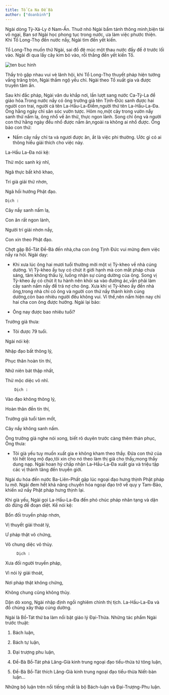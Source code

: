 ```yaml
---
title: Tổ Ca Na Đề Bà
author: ["doanbinh"]
---
```


Ngài dòng Tỳ-Xá-Ly ở Nam-Ấn. Thuở nhỏ Ngài bẩm tánh thông minh,biện tài vô ngại, Ban sơ Ngài học phong tục trong nước, ưa làm việc phước thiện. Khi Tổ Long-Thọ đến nước nầy, Ngài tìm đến yết kiến. 

Tổ Long-Thọ muốn thử Ngài, sai đồ đệ múc một thau nước đầy để ở trước lối vào. Ngài đi qua lấy cây kim bỏ vào, rồi thẳng đến yết kiến Tổ.

![ten buc hinh](http://linhsonphatgiao.com/static/2016/06/totatcana.jpg "ten buc hinh")

Thầy trò gặp nhau vui vẻ lãnh hội, khi Tổ Long-Thọ thuyết pháp hiện tướng vầng trăng tròn, Ngài thầm ngộ yếu chỉ. Ngài theo Tổ xuất gia và được truyền tâm ấn.

Sau khi đắc pháp, Ngài vân du khắp nơi, lần lượt sang nước Ca-Tỳ-La để giáo hóa.Trong nước nầy có ông trưởng giả tên Tịnh-Đức sanh được hai người con trai, người cả tên La-Hầu-La-Điểm,người thứ tên La-Hầu-La-Đa. Ông hằng ngày chỉ săn sóc vườn tược. Hôm nọ,một cây trong vườn nẩy sanh thứ nấm lạ, ông nhổ về ăn thử, thực ngon lành. Song chỉ ông và người con thứ hằng ngày đều nhổ được nấm ăn,ngoài ra không ai nhổ được. Ông bảo con thứ:

- Nấm cây nầy chỉ ta và ngươi được ăn, ắt là việc phi thường. Ước gì có ai thông hiểu giải thích cho việc này.

La-Hầu La-Đa nói kệ:

  Thử mộc sanh kỳ nhĩ,

  Ngã thực bất khô khao,

  Trí giả giải thử nhơn,

  Ngã hồi hướng Phật đạo. 

    Dịch :

   Cây nầy sanh nấm lạ,

   Con ăn rất ngon lành,

   Người trí giải nhơn nầy,

   Con xin theo Phật đạo.

Chợt gặp Bồ-Tát Đề-Bà đến nhà,cha con ông Tịnh Đức vui mừng đem việc nầy ra hỏi. Ngài dạy:

- Khi xưa lúc ông hai mươi tuổi thường mời một vị Tỳ-kheo về nhà cúng dường. Vị Tỳ-kheo ấy tuy có chút ít giới hạnh mà con mắt pháp chưa sáng, tâm không thấu lý, luống nhận sự cúng dường của ông. Song vị Tỳ-kheo ấy có chút ít tu hành nên khỏi sa vào đường ác,vẫn phải làm cây sanh nấm nầy để trả nợ cho ông. Xưa khi vị Tỳ-kheo ấy đến nhà ông,trong nhà chỉ có ông và người con thứ nầy thành kính cúng dường,còn bao nhiêu người đều không vui. Vì thế,nên nấm hiện nay chỉ hai cha con ông được hưởng. Ngài lại bảo:

- Ông nay được bao nhiêu tuổi?

Trưởng giả thưa:

- Tôi được 79 tuổi. 

Ngài nói kệ:

   Nhập đạo bất thông lý,

   Phục thân hoàn tín thí,

   Nhữ niên bát thập nhất,

   Thử mộc diệc vô nhĩ.

        Dịch :

   Vào đạo không thông lý,

   Hoàn thân đền tín thí,

   Trưởng giả tuổi tám mốt,

   Cây nầy không sanh nấm.

Ông trưởng giả nghe nói xong, biết rõ duyên trước càng thêm thán phục, Ông thưa:

- Tôi già yếu tuy muốn xuất gia e không kham theo thầy. Đứa con thứ của tôi hết lòng mộ đạo,tôi xin cho nó theo làm thị giả cho thầy,mong thầy dung nạp. Ngài hoan hỷ chấp nhận La-Hầu-La-Đa xuất gia và triệu tập các vị thánh tăng đến truyền giới.

Ngài du hóa đến nước Ba-Liên-Phất gặp lúc ngoại đạo hưng thịnh Phật pháp lu mờ. Ngài đem hết khả năng chuyển hóa ngoại đạo trở về quy y Tam-Bảo, khiến xứ nầy Phật pháp hưng thịnh lại.

Khi già yếu, Ngài gọi La-Hầu-La-Đa đến phó chúc pháp nhãn tạng và dặn dò đừng để đoạn diệt. Kế nói kệ:

   Bổn đối truyền pháp nhơn,

   Vị thuyết giải thoát lý,

   Ư pháp thật vô chứng,

   Vô chung diệc vô thủy.

         Dịch :
                 
Xưa đối người truyền pháp,

   Vì nói lý giải thoát,

   Nơi pháp thật không chứng,

   Không chung cũng không thủy.

Dặn dò xong, Ngài nhập định ngồi nghiêm chỉnh thị tịch. La-Hầu-La-Đa và đồ chúng xây tháp cúng dường.

Ngài là Bồ-Tát thứ ba làm nổi bật giáo lý Đại-Thừa. Những tác phẩm Ngài trước thuật:

1. Bách luận,

2. Bách tự luận,

3. Đại trượng phu luận,

4. Đề-Bà Bồ-Tát phá Lăng-Già kinh trung ngoại đạo tiểu-thừa tứ tông luận,

5. Đề-Bà Bồ-Tát thích Lăng-Già kinh trung ngoại đạo tiểu-thừa Niết-bàn luận…

Những bộ luận trên nổi tiếng nhất là bộ Bách-luận và Đại-Trượng-Phu luận.

